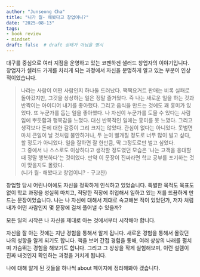 ```yaml
---
author: "Junseong Cha"
title: "니가 뭘- 해봤다고 창업이니?"
date: "2025-08-13"
tags: 
- book review
- mindset
draft: false  # draft 상태가 아님을 명시
---
```


대구를 중심으로 여러 지점을 운영하고 있는 코펜하겐 샐러드 창업자의 이야기입니다. 창업자가 샐러드 가게를 차리게 되는 과정에서 자신을 분명하게 알고 있는 부분이 인상적이었습니다.

> 나라는 사람이 어떤 사람인지 하나둘 드러났다. 짹짹요거트 판매는 비록 실패로 돌아갔지만, 그것을 상상하는 일은 정말 즐거웠다. 즉 나는 새로운 일을 하는 것과 반짝이는 아이디어 내기를 좋아했다. 그리고 음식을 만드는 것에도 꽤 흥미가 있었다. 또 누군가를 돕는 일을 좋아했다. 나 자신이 누군가를 도울 수 있다는 사람임에 뿌듯함과 행복감을 느꼈다. 대신 반복적인 일에는 흥미를 못 느꼈다. 그리고 생각보다 돈에 대한 갈증이 그리 크지는 않았다. 관심이 없다는 아니었다. 못벌면 마치 큰일이 날 것처럼 불안하거나, 두 눈이 빨개질 정도로 너무 많이 벌고 싶다, 할 정도가 아니었다. 일을 잘하면 잘 한만큼, 딱 그정도로만 벌고 싶었다.\
> 그 중에서 나 스스로도 이상하다고 생각할 정도였던 모습은 '나는 고객을 응대할 때 정말 행복하다'는 것이었다. 만약 이 문장이 진짜라면 학교 공부를 포기하는 것이 맞을지도 몰랐다.\
> (니가 뭘- 해봤다고 창업이니? - 구교찬)

창업할 당시 어린나이에도 자신을 정확하게 인식하고 있었습니다. 특별한 목적도 목표도 없이 학교 과정을 성실히 마치고, 적당한 직장에 취업해서 일하고 있는 저를 뜨끔하게 만드는 문장이었습니다. 나는 나 자신에 대해서 제대로 숙고해본 적이 있었던가, 저자 처럼 내가 어떤 사람인지 몇 문장에 걸쳐 풀어낼 수 있을까?

모든 일의 시작은 나 자신을 제대로 아는 것에서부터 시작해야 합니다.

자신을 잘 아는 것에는 지난 경험을 통해서 알게 됩니다. 새로운 경험을 통해서 몰랐던 나의 성향을 알게 되기도 합니다. 책을 보며 간접 경험을 통해, 여러 상상의 나래를 펼치며 가슴뛰는 경험을 해보기도 합니다. 그리고 그 상상을 작게 실험해보며, 이런 설렘이 진짜 내것인지 확인하는 과정을 거치게 됩니다.

나에 대해 알게 된 것들을 하나씩 about 페이지에 정리해봐야 겠습니다.